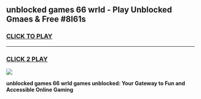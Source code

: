 
## unblocked games 66 wrld - Play Unblocked Gmaes & Free #8l61s
<h3>
<a href="https://news.freeplayer.one?title=unblocked_games_66_wrld&ref=03M">CLICK TO PLAY</a></h3>
<hr>

<h3>
<a href="https://news.freeplayer.one?title=unblocked_games_66_wrld&ref=03M">CLICK 2 PLAY</a>
  
</h3>

<a href="https://news.freeplayer.one?title=unblocked_games_66_wrld&ref=03M"><img src="https://clearcache.store/games.png"></a>


**unblocked games 66 wrld games unblocked: Your Gateway to Fun and Accessible Online Gaming**
